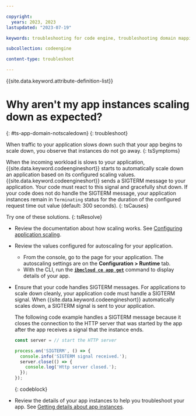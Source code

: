 ```yaml
---

copyright:
  years: 2023, 2023
lastupdated: "2023-07-19"

keywords: troubleshooting for code engine, troubleshooting domain mapping in code engine, tips for custom domain mapping in code engine, debugging custom domain mapping in code engine, custom domain mapping and code engine, application scaling in code engine, scaling http requests in code engine, scaling, latency, concurrency, app, app instances

subcollection: codeengine

content-type: troubleshoot

---
```


{{site.data.keyword.attribute-definition-list}}

# Why aren't my app instances scaling down as expected?
{: #ts-app-domain-notscaledown}
{: troubleshoot}

When traffic to your application slows down such that your app begins to scale down, you observe that instances do not go away. 
{: tsSymptoms}

When the incoming workload is slows to your application, {{site.data.keyword.codeengineshort}} starts to automatically scale down an application based on its configured scaling values. {{site.data.keyword.codeengineshort}} sends a SIGTERM message to your application. Your code must react to this signal and gracefully shut down. If your code does not do handle the SIGTERM message, your application instances remain in `Terminating` status for the duration of the configured request time out value (default: 300 seconds). 
{: tsCauses}


Try one of these solutions. 
{: tsResolve}

* Review the documentation about how scaling works. See [Configuring application scaling](/docs/codeengine?topic=codeengine-app-scale).

* Review the values configured for autoscaling for your application. 
    * From the console, go to the page for your application. The autoscaling settings are on the **Configuration > Runtime** tab.
    * With the CLI, run the [**`ibmcloud ce app get`**](/docs/codeengine?topic=codeengine-cli#cli-application-get) command to display details of your app. 

* Ensure that your code handles SIGTERM messages. For applications to scale down cleanly, your application code must handle a SIGTERM signal. When {{site.data.keyword.codeengineshort}} automatically scales down, a SIGTERM signal is sent to your application. 

  The following code example handles a SIGTERM message because it closes the connection to the HTTP server that was started by the app after the app receives a signal that the instance ends.

    ```javascript
    const server = // start the HTTP server

    process.on('SIGTERM', () => {
      console.info('SIGTERM signal received.');
      server.close(() => {
        console.log('Http server closed.');
      });
    });
    ```
    {: codeblock}


* Review the details of your app instances to help you troubleshoot your app. See [Getting details about app instances](/docs/codeengine?topic=codeengine-troubleshoot-apps#ts-app-instancedetails).


  
